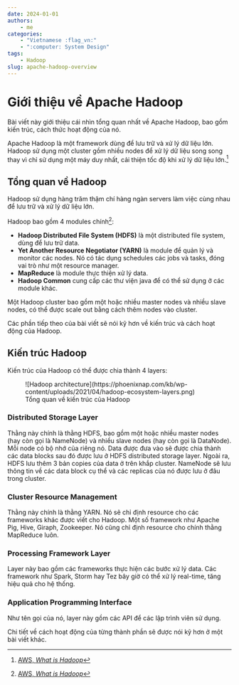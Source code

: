 ```yaml
---
date: 2024-01-01
authors:
    - me
categories:
    - "Vietnamese :flag_vn:"
    - ":computer: System Design"
tags:
    - Hadoop
slug: apache-hadoop-overview
---
```


# **Giới thiệu về Apache Hadoop**

Bài viết này giới thiệu cái nhìn tổng quan nhất về Apache Hadoop, bao gồm kiến trúc, cách thức hoạt động của nó.

<!-- more -->

Apache Hadoop là một framework dùng để lưu trữ và xử lý dữ liệu lớn. Hadoop sử dụng một cluster gồm nhiều nodes để xử lý dữ liệu song song thay vì chỉ sử dụng một máy duy nhất, cải thiện tốc độ khi xử lý dữ liệu lớn.[^1]


## Tổng quan về Hadoop

Hadoop sử dụng hàng trăm thậm chí hàng ngàn servers làm việc cùng nhau để lưu trữ và xử lý dữ liệu lớn.

Hadoop bao gồm 4 modules chính[^1]:

- **Hadoop Distributed File System (HDFS)** là một distributed file system, dùng để lưu trữ data.
- **Yet Another Resource Negotiator (YARN)** là module để quản lý và monitor các nodes. Nó có tác dụng schedules các jobs và tasks, đóng vai trò như một resource manager.
- **MapReduce** là module thực thiện xử lý data. 
- **Hadoop Common** cung cấp các thư viện java để có thể sử dụng ở các module khác.

Một Hadoop cluster bao gồm một hoặc nhiều master nodes và nhiều slave nodes, có thể được scale out bằng cách thêm nodes vào cluster.

Các phần tiếp theo của bài viết sẽ nói kỹ hơn về kiến trúc và cách hoạt động của Hadoop.

## Kiến trúc Hadoop

Kiến trúc của Hadoop có thể được chia thành 4 layers:

<figure markdown="span">
  ![Hadoop architecture](https://phoenixnap.com/kb/wp-content/uploads/2021/04/hadoop-ecosystem-layers.png)
  <figcaption>Tổng quan về kiến trúc của Hadoop</figcaption>
</figure>

### Distributed Storage Layer

Thằng này chính là thằng HDFS, bao gồm một hoặc nhiều master nodes (hay còn gọi là NameNode) và nhiều slave nodes (hay còn gọi là DataNode). Mỗi node có bộ nhớ của riêng nó. Data được đưa vào sẽ được chia thành các data blocks sau đó được lưu ở HDFS distributed storage layer. Ngoài ra, HDFS lưu thêm 3 bản copies của data ở trên khắp cluster. NameNode sẽ lưu thông tin về các data block cụ thể và các replicas của nó được lưu ở đâu trong cluster.

### Cluster Resource Management

Thằng này chính là thằng YARN. Nó sẽ chỉ định resource cho các frameworks khác được viết cho Hadoop. Một số framework như Apache Pig, Hive, Giraph, Zookeeper. Nó cũng chỉ định resource cho chính thằng MapReduce luôn.

### Processing Framework Layer

Layer này bao gồm các frameworks thực hiện các bước xử lý data. Các framework như Spark, Storm hay Tez bây giờ có thể xử lý real-time, tăng hiệu quả cho hệ thống.

### Application Programming Interface

Như tên gọi của nó, layer này gồm các API để các lập trình viên sử dụng.

Chi tiết về cách hoạt động của từng thành phần sẽ được nói kỹ hơn ở một bài viết khác.


<!-- end -->

[^1]: [AWS, _What is Hadoop_](https://aws.amazon.com/what-is/hadoop/)
